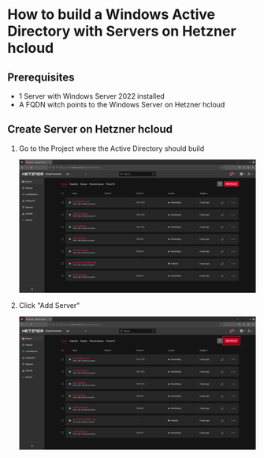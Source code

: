 # How to build a Windows Active Directory with Servers on Hetzner hcloud

## Prerequisites
* 1 Server with Windows Server 2022 installed
* A FQDN witch points to the Windows Server on Hetzner hcloud

## Create Server on Hetzner hcloud
1. Go to the Project where the Active Directory should build

    ![image](/images/hetzner_hcloud_project_overview.png)

2. Click "Add Server"

    ![image](/images/hetzner_hcloud_project_overview_add_server_button.png)